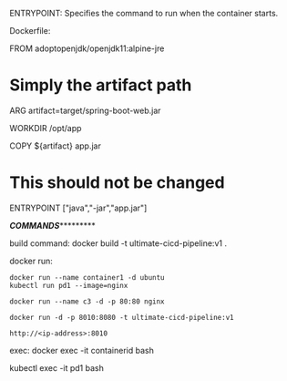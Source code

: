 ENTRYPOINT: Specifies the command to run when the container starts.

Dockerfile:

FROM adoptopenjdk/openjdk11:alpine-jre

# Simply the artifact path
ARG artifact=target/spring-boot-web.jar

WORKDIR /opt/app

COPY ${artifact} app.jar

# This should not be changed
ENTRYPOINT ["java","-jar","app.jar"]

*************************************************COMMANDS**********************************************************




build command:
    docker build -t ultimate-cicd-pipeline:v1 .

docker run:

    docker run --name container1 -d ubuntu
    kubectl run pd1 --image=nginx 

    docker run --name c3 -d -p 80:80 nginx

    docker run -d -p 8010:8080 -t ultimate-cicd-pipeline:v1

    http://<ip-address>:8010

exec:
    docker exec -it containerid bash

  kubectl exec -it pd1 bash

